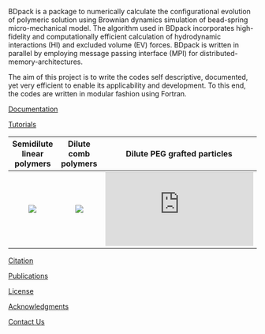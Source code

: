 
<!---
<img src="https://github.com/amir-saadat/BDpack/blob/master/img.png?raw=true" width="100" alt="Logo"> 
---->

BDpack is a package to numerically calculate the configurational evolution of polymeric solution using Brownian dynamics simulation of bead-spring micro-mechanical model. The algorithm used in BDpack incorporates high-fidelity and computationally efficient calculation of hydrodynamic interactions (HI) and excluded volume (EV) forces. BDpack is written in parallel by employing message passing interface (MPI) for distributed-memory-architectures.

The aim of this project is to write the codes self descriptive, documented, yet very efficient to enable its applicability and development. To this end, the codes are written in modular fashion using Fortran.


[Documentation](https://github.com/amir-saadat/BDpack/wiki/Documentation)

[Tutorials](https://github.com/amir-saadat/BDpack/wiki/Tutorials)

Semidilute linear polymers |  Dilute comb polymers  |  Dilute PEG grafted particles
:-------------------------:|:-------------------------:|:-------------------------:
[![](https://github.com/amir-saadat/BDpack/blob/master/projects/semidilute_linear/semidilute.png?raw=true)](https://github.com/amir-saadat/BDpack/wiki/Tutorials-(SemidiluteLinear))  |  [![](https://github.com/amir-saadat/BDpack/blob/master/projects/dilute_comb/comb.png?raw=true)](https://github.com/amir-saadat/BDpack/wiki/Tutorials-(DiluteComb))  |  [![](https://github.com/amir-saadat/BDpack/blob/master/projects/dilute_PEG/schematic_rotation.pdf?raw=true)](https://github.com/amir-saadat/BDpack/wiki/Tutorials-(DilutePEG)) 

[Citation](https://github.com/amir-saadat/BDpack/wiki/Citation)

[Publications](https://github.com/amir-saadat/BDpack/wiki/Publications)

[License](https://github.com/amir-saadat/BDpack/wiki/License)

[Acknowledgments](https://github.com/amir-saadat/BDpack/wiki/Acknowledgments)

[Contact Us](https://github.com/amir-saadat/BDpack/wiki/Contact-Us)
